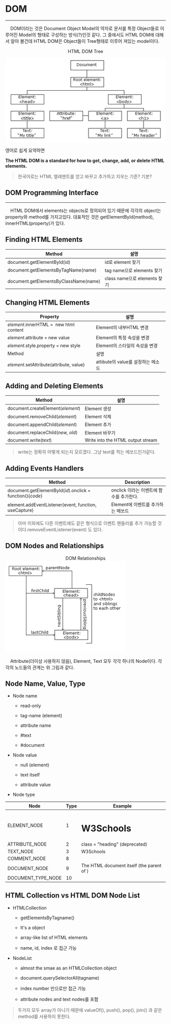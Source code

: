 # 

# DOM

---

    DOM이라는 것은 Document Object Model의 약자로 문서를 특정 Object들로 이루어진 Model의 형태로 구성하는 방식(?)인것 같다. 그 중에서도 HTML DOM에 대해서 알아 볼건데 HTML DOM은 Object들이 Tree형태로 이루어 져있는 model이다.

<p align="center">HTML DOM Tree</p>

<img title="" src="./DOM tree.jpg" alt="" align="center">

영어로 쉽게 요약하면

**The HTML DOM is a standard for how to get, change, add, or delete HTML elements.**

> 한국어로는 HTML 엘레멘트를 얻고 바꾸고 추가하고 지우는 기준? 기본?

## DOM Programming Interface

---

    HTML DOM에서 elements는 objects로 정의되어 있기 때문에 각각의 object는 property와 method를 가지고있다. 대표적인 것은 getElementById(method), innerHTML(property)가 있다.

## Finding HTML Elements

| Method                                | 설명                       |
| ------------------------------------- | ------------------------ |
| document.getElementById(id)           | id로 element 찾기           |
| document.getElementsByTagName(name)   | tag name으로 elements 찾기   |
| document.getElementsByClassName(name) | class name으로 elements 찾기 |

## Changing HTML Elements

| Property                                 | 설명                        |
| ---------------------------------------- | ------------------------- |
| *element*.innerHTML =  new html content  | Element의 내부HTML 변경        |
| *element*.attribute = new value          | Element의 특정 속성을 변경        |
| *element*.style.property = new style     | Element의 스타일의 속성을 변경      |
| Method                                   | 설명                        |
| *element*.setAttribute(attribute, value) | attibute의 value를 설정하는 메소드 |

## Adding and Deleting Elements

| Method                            | 설명                                |
| --------------------------------- | --------------------------------- |
| document.createElement(*element*) | Element 생성                        |
| document.removeChild(*element*)   | Element 삭제                        |
| document.appendChild(*element*)   | Element 추가                        |
| document.replaceChild(*new, old*) | Element 바꾸기                       |
| document.write(*text*)            | Write into the HTML output stream |

> write는 정확히 어떻게 되는지 모르겠다. 그냥 text를 적는 메쏘드인거같다.

## Adding Events Handlers

| Method                                                     | Description                |
| ---------------------------------------------------------- | -------------------------- |
| document.getElementById(*id*).onclick = function(){*code*} | onclick 이라는 이벤트에 함수를 추가한다. |
| element.addEventListener(event, function, useCapture)      | Element에 이벤트를 추가하는 메쏘드     |

> 아마 이외에도 다른 이벤트에도 같은 형식으로 이벤트 핸들러를 추가 가능할 것이다.removeEventListener(event) 도 있다.

## DOM Nodes and Relationships

<center>DOM Relationships</center>

<img title="DOM Relationships" src="./DOM Relationships.jpg" alt="" data-align="center">

    Attribute(더이상 사용하지 않음), Element, Text 모두 각각 하나의 Node이다. 각각의 노드들의 관계는 위 그림과 같다.

## Node Name, Value, Type

- Node name
  
  - read-only
  
  - tag-name (element)
  
  - attribute name
  
  - #text
  
  - #document

- Node value
  
  - null (element)
  
  - text itself
  
  - attribute value

- Node type

| Node               | Type | Example                                         |
| ------------------ | ---- | ----------------------------------------------- |
| ELEMENT_NODE       | 1    | <h1 class="heading">W3Schools</h1>              |
| ATTRIBUTE_NODE     | 2    | class = "heading" (deprecated)                  |
| TEXT_NODE          | 3    | W3Schools                                       |
| COMMENT_NODE       | 8    | <!-- This is a comment -->                      |
| DOCUMENT_NODE      | 9    | The HTML document itself (the parent of <html>) |
| DOCUMENT_TYPE_NODE | 10   | <!Doctype html>                                 |

## HTML Collection vs HTML DOM Node List

- HTMLCollection
  
  - getElementsByTagname()
  
  - It's a object
  
  - array-like list of HTML elements
  
  - name, id, index 로 접근 가능

- NodeList
  
  - almost the smae as an HTMLCollection object
  
  - document.querySelectorAll(tagname)
  
  - index number 만으로만 접근 가능
  
  - attribute nodes and text nodes를 포함

> 두가지 모두 array가 아니기 때문에 valueOf(), push(), pop(), join() 과 같은 method를 사용하지 못한다.
